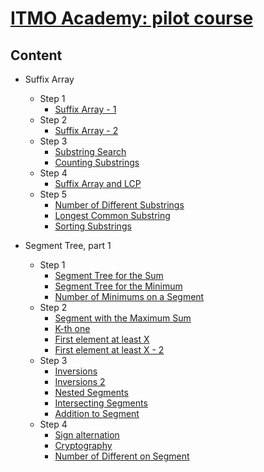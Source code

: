 # [ITMO Academy: pilot course](https://codeforces.com/edu/course/2)

## Content
- Suffix Array
  - Step 1
    - [Suffix Array - 1](Suffix%20Array/Step%201/A%20-%20Suffix%20Array%20-%201.rs)
  - Step 2
    - [Suffix Array - 2](Suffix%20Array/Step%202/A%20-%20Suffix%20Array%20-%202.rs)
  - Step 3
    - [Substring Search](Suffix%20Array/Step%203/A%20-%20Substring%20Search.rs)
    - [Counting Substrings](Suffix%20Array/Step%203/B%20-%20Counting%20Substrings.rs)
  - Step 4
    - [Suffix Array and LCP](Suffix%20Array/Step%204/A%20-%20Suffix%20Array%20and%20LCP.rs)
  - Step 5
    - [Number of Different Substrings](Suffix%20Array/Step%205/A%20-%20Number%20of%20Different%20Substrings.rs)
    - [Longest Common Substring](Suffix%20Array/Step%205/B%20-%20Longest%20Common%20Substring.rs)
    - [Sorting Substrings](Suffix%20Array/Step%205/C%20-%20Sorting%20Substrings.rs)
      
- Segment Tree, part 1
  - Step 1
    - [Segment Tree for the Sum](Segment%20Tree%2C%20part%201/Step%201/A%20-%20Segment%20Tree%20for%20the%20Sum.rs)
    - [Segment Tree for the Minimum](Segment%20Tree%2C%20part%201/Step%201/B%20-%20Segment%20Tree%20for%20the%20Minimum.rs)
    - [Number of Minimums on a Segment](Segment%20Tree%2C%20part%201/Step%201/C%20-%20Number%20of%20Minimums%20on%20a%20Segment.rs)
  - Step 2
    - [Segment with the Maximum Sum](Segment%20Tree%2C%20part%201/Step%202/A%20-%20Segment%20with%20the%20Maximum%20Sum.rs)
    - [K-th one](Segment%20Tree%2C%20part%201/Step%202/B%20-%20K-th%20one.rs)
    - [First element at least X](Segment%20Tree%2C%20part%201/Step%202/C%20-%20First%20element%20at%20least%20X.rs)
    - [First element at least X - 2](Segment%20Tree%2C%20part%201/Step%202/D%20-%20First%20element%20at%20least%20X%20-%202.rs)
  - Step 3
    - [Inversions](Segment%20Tree%2C%20part%201/Step%203/A%20-%20Inversions.rs)
    - [Inversions 2](Segment%20Tree%2C%20part%201/Step%203/B%20-%20Inversions%202.rs)
    - [Nested Segments](Segment%20Tree%2C%20part%201/Step%203/C%20-%20Nested%20Segments.rs)
    - [Intersecting Segments](Segment%20Tree%2C%20part%201/Step%203/D%20-%20Intersecting%20Segments.rs)
    - [Addition to Segment](Segment%20Tree%2C%20part%201/Step%203/E%20-%20Addition%20to%20Segment.rs)
  - Step 4
    - [Sign alternation](Segment%20Tree%2C%20part%201/Step%204/A%20-%20Sign%20alternation.rs)
    - [Cryptography](Segment%20Tree%2C%20part%201/Step%204/B%20-%20Cryptography.rs)
    - [Number of Different on Segment](Segment%20Tree%2C%20part%201/Step%204/D%20-%20Number%20of%20Different%20on%20Segment.rs)
